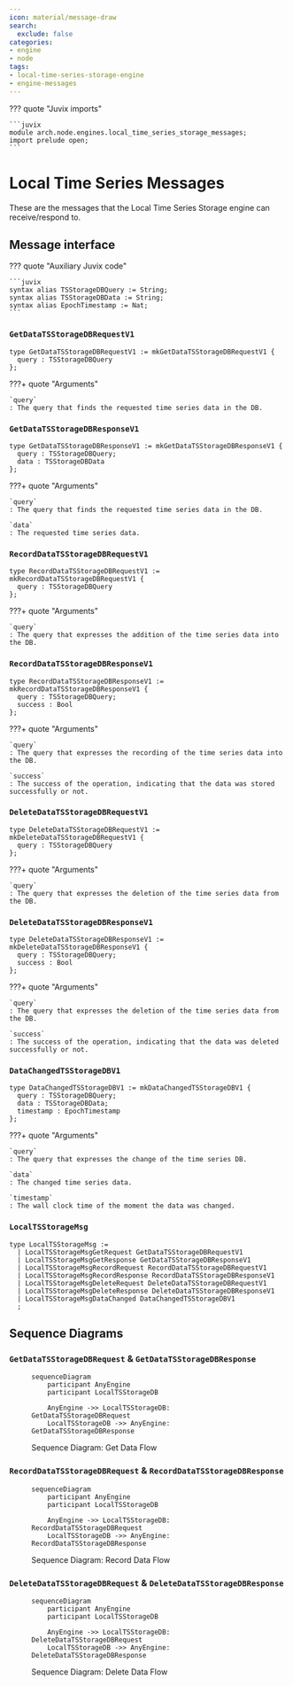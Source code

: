 ```yaml
---
icon: material/message-draw
search:
  exclude: false
categories:
- engine
- node
tags:
- local-time-series-storage-engine
- engine-messages
---
```


??? quote "Juvix imports"

    ```juvix
    module arch.node.engines.local_time_series_storage_messages;
    import prelude open;
    ```

# Local Time Series Messages

These are the messages that the Local Time Series Storage engine can receive/respond to.

## Message interface

??? quote "Auxiliary Juvix code"

    ```juvix
    syntax alias TSStorageDBQuery := String;
    syntax alias TSStorageDBData := String;
    syntax alias EpochTimestamp := Nat;
    ```

### `GetDataTSStorageDBRequestV1`

<!-- --8<-- [start:GetDataTSStorageDBRequestV1] -->
```juvix
type GetDataTSStorageDBRequestV1 := mkGetDataTSStorageDBRequestV1 {
  query : TSStorageDBQuery
};
```
<!-- --8<-- [end:GetDataTSStorageDBRequestV1] -->

???+ quote "Arguments"

    `query`
    : The query that finds the requested time series data in the DB.

### `GetDataTSStorageDBResponseV1`

<!-- --8<-- [start:GetDataTSStorageDBResponseV1] -->
```juvix
type GetDataTSStorageDBResponseV1 := mkGetDataTSStorageDBResponseV1 {
  query : TSStorageDBQuery;
  data : TSStorageDBData
};
```
<!-- --8<-- [end:GetDataTSStorageDBResponseV1] -->

???+ quote "Arguments"

    `query`
    : The query that finds the requested time series data in the DB.

    `data`
    : The requested time series data.

### `RecordDataTSStorageDBRequestV1`

<!-- --8<-- [start:RecordDataTSStorageDBRequestV1] -->
```juvix
type RecordDataTSStorageDBRequestV1 := mkRecordDataTSStorageDBRequestV1 {
  query : TSStorageDBQuery
};
```
<!-- --8<-- [end:RecordDataTSStorageDBRequestV1] -->

???+ quote "Arguments"

    `query`
    : The query that expresses the addition of the time series data into the DB.

### `RecordDataTSStorageDBResponseV1`

<!-- --8<-- [start:RecordDataTSStorageDBResponseV1] -->
```juvix
type RecordDataTSStorageDBResponseV1 := mkRecordDataTSStorageDBResponseV1 {
  query : TSStorageDBQuery;
  success : Bool
};
```
<!-- --8<-- [end:RecordDataTSStorageDBResponseV1] -->

???+ quote "Arguments"

    `query`
    : The query that expresses the recording of the time series data into the DB.

    `success`
    : The success of the operation, indicating that the data was stored successfully or not.

### `DeleteDataTSStorageDBRequestV1`

<!-- --8<-- [start:DeleteDataTSStorageDBRequestV1] -->
```juvix
type DeleteDataTSStorageDBRequestV1 := mkDeleteDataTSStorageDBRequestV1 {
  query : TSStorageDBQuery
};
```
<!-- --8<-- [end:DeleteDataTSStorageDBRequestV1] -->

???+ quote "Arguments"

    `query`
    : The query that expresses the deletion of the time series data from the DB.

### `DeleteDataTSStorageDBResponseV1`

<!-- --8<-- [start:DeleteDataTSStorageDBResponseV1] -->
```juvix
type DeleteDataTSStorageDBResponseV1 := mkDeleteDataTSStorageDBResponseV1 {
  query : TSStorageDBQuery;
  success : Bool
};
```
<!-- --8<-- [end:DeleteDataTSStorageDBResponseV1] -->

???+ quote "Arguments"

    `query`
    : The query that expresses the deletion of the time series data from the DB.

    `success`
    : The success of the operation, indicating that the data was deleted successfully or not.

### `DataChangedTSStorageDBV1` 

<!-- --8<-- [start:DataChangedTSStorageDBV1] -->
```juvix
type DataChangedTSStorageDBV1 := mkDataChangedTSStorageDBV1 {
  query : TSStorageDBQuery;
  data : TSStorageDBData;
  timestamp : EpochTimestamp
};
```
<!-- --8<-- [end:DataChangedTSStorageDBV1] -->

???+ quote "Arguments"

    `query`
    : The query that expresses the change of the time series DB.

    `data`
    : The changed time series data.

    `timestamp`
    : The wall clock time of the moment the data was changed.

### `LocalTSStorageMsg`

<!-- --8<-- [start:LocalTSStorageMsg] -->
```juvix
type LocalTSStorageMsg :=
  | LocalTSStorageMsgGetRequest GetDataTSStorageDBRequestV1
  | LocalTSStorageMsgGetResponse GetDataTSStorageDBResponseV1
  | LocalTSStorageMsgRecordRequest RecordDataTSStorageDBRequestV1
  | LocalTSStorageMsgRecordResponse RecordDataTSStorageDBResponseV1
  | LocalTSStorageMsgDeleteRequest DeleteDataTSStorageDBRequestV1
  | LocalTSStorageMsgDeleteResponse DeleteDataTSStorageDBResponseV1
  | LocalTSStorageMsgDataChanged DataChangedTSStorageDBV1
  ;
```
<!-- --8<-- [end:LocalTSStorageMsg] -->

## Sequence Diagrams

### `GetDataTSStorageDBRequest` & `GetDataTSStorageDBResponse`

<!-- --8<-- [start:message-sequence-diagram-Get] -->
<figure markdown="span">

```mermaid
sequenceDiagram
    participant AnyEngine
    participant LocalTSStorageDB
    
    AnyEngine ->> LocalTSStorageDB: GetDataTSStorageDBRequest
    LocalTSStorageDB ->> AnyEngine: GetDataTSStorageDBResponse
```

<figcaption markdown="span">
Sequence Diagram: Get Data Flow
</figcaption>
</figure>
<!-- --8<-- [end:message-sequence-diagram-Get] -->

### `RecordDataTSStorageDBRequest` & `RecordDataTSStorageDBResponse`

<!-- --8<-- [start:message-sequence-diagram-Record] -->
<figure markdown="span">

```mermaid
sequenceDiagram
    participant AnyEngine  
    participant LocalTSStorageDB
    
    AnyEngine ->> LocalTSStorageDB: RecordDataTSStorageDBRequest
    LocalTSStorageDB ->> AnyEngine: RecordDataTSStorageDBResponse
```

<figcaption markdown="span">
Sequence Diagram: Record Data Flow
</figcaption>
</figure>
<!-- --8<-- [end:message-sequence-diagram-Record] -->

### `DeleteDataTSStorageDBRequest` & `DeleteDataTSStorageDBResponse`

<!-- --8<-- [start:message-sequence-diagram-Delete] -->
<figure markdown="span">

```mermaid
sequenceDiagram
    participant AnyEngine
    participant LocalTSStorageDB
    
    AnyEngine ->> LocalTSStorageDB: DeleteDataTSStorageDBRequest
    LocalTSStorageDB ->> AnyEngine: DeleteDataTSStorageDBResponse
```

<figcaption markdown="span">
Sequence Diagram: Delete Data Flow
</figcaption>
</figure>
<!-- --8<-- [end:message-sequence-diagram-Delete] -->
